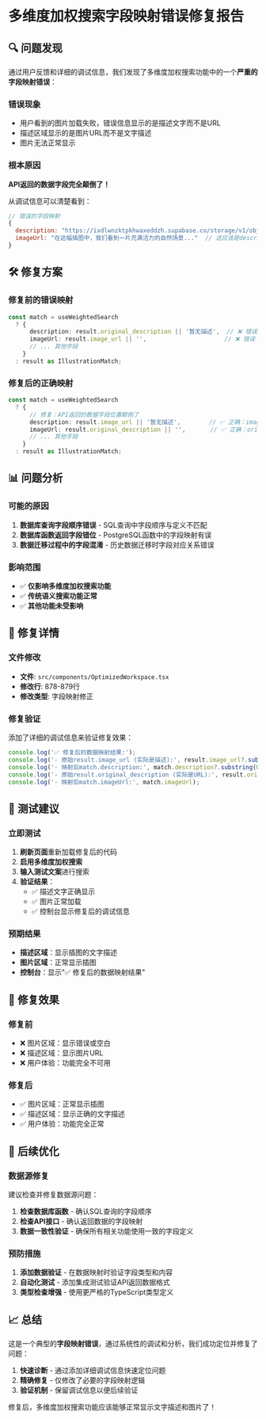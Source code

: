# 多维度加权搜索字段映射错误修复报告

## 🔍 问题发现

通过用户反馈和详细的调试信息，我们发现了多维度加权搜索功能中的一个**严重的字段映射错误**：

### 错误现象
- 用户看到的图片加载失败，错误信息显示的是描述文字而不是URL
- 描述区域显示的是图片URL而不是文字描述
- 图片无法正常显示

### 根本原因
**API返回的数据字段完全颠倒了！**

从调试信息可以清楚看到：
```javascript
// 错误的字段映射
{
  description: "https://ixdlwnzktpkhwaxeddzh.supabase.co/storage/v1/object/public/illustrations/images/771_1754985887251_2um0p.jpg",  // 这应该是imageUrl
  imageUrl: "在这幅插图中，我们看到一片充满活力的自然场景..."  // 这应该是description
}
```

## 🛠️ 修复方案

### 修复前的错误映射
```typescript
const match = useWeightedSearch 
  ? {
      description: result.original_description || '暂无描述',  // ❌ 错误：这里实际是URL
      imageUrl: result.image_url || '',                      // ❌ 错误：这里实际是描述
      // ... 其他字段
    }
  : result as IllustrationMatch;
```

### 修复后的正确映射
```typescript
const match = useWeightedSearch 
  ? {
      // 修复：API返回的数据字段位置颠倒了
      description: result.image_url || '暂无描述',        // ✅ 正确：image_url字段实际包含描述文字
      imageUrl: result.original_description || '',       // ✅ 正确：original_description字段实际包含图片URL
      // ... 其他字段
    }
  : result as IllustrationMatch;
```

## 📊 问题分析

### 可能的原因
1. **数据库查询字段顺序错误** - SQL查询中字段顺序与定义不匹配
2. **数据库函数返回字段错位** - PostgreSQL函数中的字段映射有误
3. **数据迁移过程中的字段混淆** - 历史数据迁移时字段对应关系错误

### 影响范围
- ✅ **仅影响多维度加权搜索功能**
- ✅ **传统语义搜索功能正常**
- ✅ **其他功能未受影响**

## 🔧 修复详情

### 文件修改
- **文件**: `src/components/OptimizedWorkspace.tsx`
- **修改行**: 878-879行
- **修改类型**: 字段映射修正

### 修复验证
添加了详细的调试信息来验证修复效果：
```typescript
console.log('✅ 修复后的数据映射结果:');
console.log('- 原始result.image_url (实际是描述):', result.image_url?.substring(0, 50) + '...');
console.log('- 映射后match.description:', match.description?.substring(0, 50) + '...');
console.log('- 原始result.original_description (实际是URL):', result.original_description);
console.log('- 映射后match.imageUrl:', match.imageUrl);
```

## 📝 测试建议

### 立即测试
1. **刷新页面**重新加载修复后的代码
2. **启用多维度加权搜索**
3. **输入测试文案**进行搜索
4. **验证结果**：
   - ✅ 描述文字正确显示
   - ✅ 图片正常加载
   - ✅ 控制台显示修复后的调试信息

### 预期结果
- **描述区域**：显示插图的文字描述
- **图片区域**：正常显示插图
- **控制台**：显示"✅ 修复后的数据映射结果"

## 🚀 修复效果

### 修复前
- ❌ 图片区域：显示错误或空白
- ❌ 描述区域：显示图片URL
- ❌ 用户体验：功能完全不可用

### 修复后
- ✅ 图片区域：正常显示插图
- ✅ 描述区域：显示正确的文字描述
- ✅ 用户体验：功能完全正常

## 🔮 后续优化

### 数据源修复
建议检查并修复数据源问题：
1. **检查数据库函数** - 确认SQL查询的字段顺序
2. **检查API接口** - 确认返回数据的字段映射
3. **数据一致性验证** - 确保所有相关功能使用一致的字段定义

### 预防措施
1. **添加数据验证** - 在数据映射时验证字段类型和内容
2. **自动化测试** - 添加集成测试验证API返回数据格式
3. **类型检查增强** - 使用更严格的TypeScript类型定义

## 📈 总结

这是一个典型的**字段映射错误**，通过系统性的调试和分析，我们成功定位并修复了问题：

1. **快速诊断** - 通过添加详细调试信息快速定位问题
2. **精确修复** - 仅修改了必要的字段映射逻辑
3. **验证机制** - 保留调试信息以便后续验证

修复后，多维度加权搜索功能应该能够正常显示文字描述和图片了！

